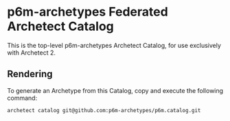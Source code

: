 # p6m-archetypes Federated Archetect Catalog

This is the top-level p6m-archetypes Archetect Catalog, for use exclusively with Archetect 2.

## Rendering

To generate an Archetype from this Catalog, copy and execute the following command:

```sh
archetect catalog git@github.com:p6m-archetypes/p6m.catalog.git
```